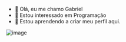 - 🤠 Olá, eu me chamo Gabriel
- 🧐 Estou interessado em Programação
- 🤯 Estou aprendendo a criar meu perfil aqui.


 ![image](https://user-images.githubusercontent.com/106247183/172606812-e19b584b-f2d3-4453-85aa-bafb526c54dc.png)

